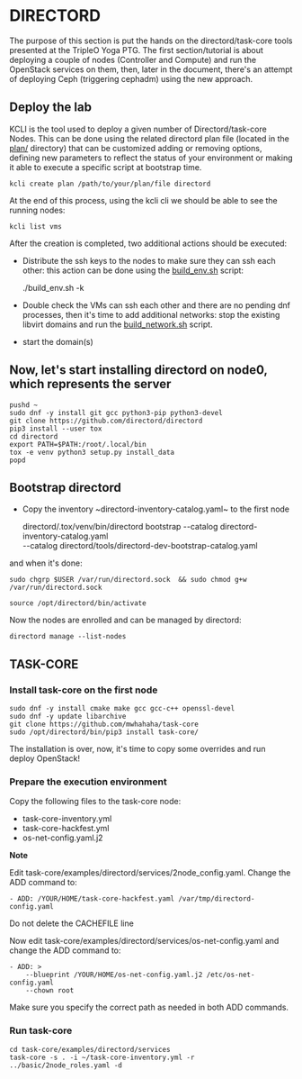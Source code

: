 DIRECTORD
=========

The purpose of this section is put the hands on the directord/task-core tools presented at the TripleO Yoga PTG.
The first section/tutorial is about deploying a couple of nodes (Controller and Compute) and run the OpenStack
services on them, then, later in the document, there's an attempt of deploying Ceph (triggering cephadm) using
the new approach.

## Deploy the lab


KCLI is the tool used to deploy a given number of Directord/task-core Nodes. This can be done using the related
directord plan file (located in the [plan/](https://github.com/fmount/tripleo-xena/tree/master/cephadm_deploy/directord/plan/)
directory) that can be customized adding or removing options, defining new parameters to reflect
the status of your environment or making it able to execute a specific script at bootstrap time.

    kcli create plan /path/to/your/plan/file directord

At the end of this process, using the kcli cli we should be able to see the running nodes:

    kcli list vms

After the creation is completed, two additional actions should be executed:

* Distribute the ssh keys to the nodes to make sure they can ssh each other: this action can be done using the
  [build_env.sh](https://github.com/fmount/tripleo-xena/tree/master/cephadm_deploy/build_env.sh) script:

  ./build_env.sh -k

* Double check the VMs can ssh each other and there are no pending dnf processes, then it's time to add additional
  networks: stop the existing libvirt domains and run the [build_network.sh](https://github.com/fmount/tripleo-xena/tree/master/cephadm_deploy/directord/build_network.sh) script.

* start the domain(s)


## Now, let's start installing directord on node0, which represents the server

    pushd ~
    sudo dnf -y install git gcc python3-pip python3-devel
    git clone https://github.com/directord/directord
    pip3 install --user tox
    cd directord
    export PATH=$PATH:/root/.local/bin
    tox -e venv python3 setup.py install_data
    popd


## Bootstrap directord

* Copy the inventory ~directord-inventory-catalog.yaml~ to the first node

    directord/.tox/venv/bin/directord bootstrap --catalog directord-inventory-catalog.yaml \
      --catalog directord/tools/directord-dev-bootstrap-catalog.yaml


and when it's done:

    sudo chgrp $USER /var/run/directord.sock  && sudo chmod g+w /var/run/directord.sock

    source /opt/directord/bin/activate

Now the nodes are enrolled and can be managed by directord:

    directord manage --list-nodes


## TASK-CORE

### Install task-core on the first node

    sudo dnf -y install cmake make gcc gcc-c++ openssl-devel
    sudo dnf -y update libarchive
    git clone https://github.com/mwhahaha/task-core
    sudo /opt/directord/bin/pip3 install task-core/


The installation is over, now, it's time to copy some overrides and run deploy OpenStack!

### Prepare the execution environment

Copy the following files to the task-core node:

* task-core-inventory.yml
* task-core-hackfest.yml
* os-net-config.yaml.j2

**Note**

Edit task-core/examples/directord/services/2node_config.yaml. Change the ADD command to:

    - ADD: /YOUR/HOME/task-core-hackfest.yaml /var/tmp/directord-config.yaml

Do not delete the CACHEFILE line

Now edit task-core/examples/directord/services/os-net-config.yaml and change the ADD command to:

    - ADD: >
        --blueprint /YOUR/HOME/os-net-config.yaml.j2 /etc/os-net-config.yaml
        --chown root

Make sure you specify the correct path as needed in both ADD commands.

### Run task-core

    cd task-core/examples/directord/services
    task-core -s . -i ~/task-core-inventory.yml -r ../basic/2node_roles.yaml -d

